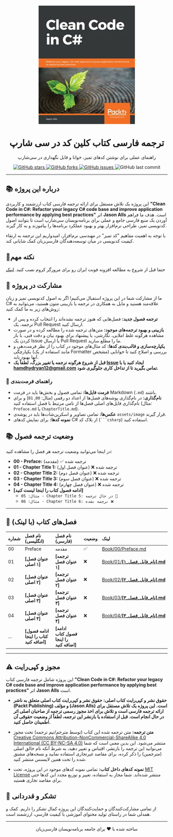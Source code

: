 <p align="center">
  <a href="https://github.com/hheydarian/clean-code-in-csharp-persian">
    <img src="assets/image/Cover.webp" alt="Clean Code in C# Book Cover" width="300"/>
  </a>
</p>

<h1 align="center">ترجمه فارسی کتاب کلین کد در سی شارپ</h1>

<p align="center">
  راهنمای عملی برای نوشتن کدهای تمیز، خوانا و قابل نگهداری در سی‌شارپ
</p>

<p align="center">
  <a href="https://github.com/hheydarian/clean-code-in-csharp-persian/stargazers">
    <img alt="GitHub stars" src="https://img.shields.io/github/stars/hheydarian/clean-code-in-csharp-persian?style=flat-square&color=yellow">
  </a>
  <a href="https://github.com/hheydarian/clean-code-in-csharp-persian/network/members">
    <img alt="GitHub forks" src="https://img.shields.io/github/forks/hheydarian/clean-code-in-csharp-persian?style=flat-square&color=blue">
  </a>
  <a href="https://github.com/hheydarian/clean-code-in-csharp-persian/issues">
    <img alt="GitHub issues" src="https://img.shields.io/github/issues/hheydarian/clean-code-in-csharp-persian?style=flat-square&color=red">
  </a>
  <img alt="GitHub last commit" src="https://img.shields.io/github/last-commit/hheydarian/clean-code-in-csharp-persian?style=flat-square&color=green">
</p>

---

## 📚 درباره این پروژه

این پروژه یک تلاش مستقل برای ارائه ترجمه فارسی کتاب ارزشمند و کاربردی **"Clean Code in C#: Refactor your legacy C# code base and improve application performance by applying best practices"** اثر **Jason Alls** است. هدف ما فراهم آوردن یک منبع فارسی جامع و عملی برای برنامه‌نویسان سی‌شارپ است تا بتوانند اصول کدنویسی تمیز، طراحی نرم‌افزار بهتر و بهبود عملکرد برنامه‌ها را بیاموزند و به کار گیرند.

با توجه به اهمیت مفاهیم "کد تمیز" در مهندسی نرم‌افزار، امیدواریم این ترجمه به ارتقاء کیفیت کدنویسی در میان توسعه‌دهندگان فارسی‌زبان کمک شایانی کند.

 ## 🔴نکته مهم
حتما قبل از شروع به مطالعه افزونه فونت ایران رو برای مرورگر کروم نصب کنید.
 [لینک](https://chromewebstore.google.com/detail/fontiran/edbchgkbejkdkdkpgenlaciegoidmjoh?utm_source=ext_app_menu)


## 🤝 مشارکت در پروژه

ما از مشارکت شما در این پروژه استقبال می‌کنیم! اگر به اصول کدنویسی تمیز و زبان C# علاقه‌مند هستید و مایل به همکاری در ترجمه یا بازبینی متون هستید، می‌توانید به روش‌های زیر به ما کمک کنید:

* **ترجمه فصول جدید:** فصل‌هایی که هنوز ترجمه نشده‌اند را انتخاب کرده و پس از ترجمه، یک Pull Request ارسال کنید.
* **بازبینی و بهبود ترجمه‌های موجود:** متن‌های ترجمه شده را مطالعه کرده و در صورت مشاهده هرگونه غلط املایی، نگارشی، یا پیشنهاد برای بهبود بیان و دقت فنی، با باز کردن یک Issue یا ارسال Pull Request ما را مطلع سازید.
* **یکپارچه‌سازی و قالب‌بندی کدها:** کد مثال‌های موجود در کتاب را از نظر فرمت‌دهی و یکپارچگی (مانند استفاده از یک Formatter مشخص) بررسی و اصلاح کنید تا خوانایی آنها بهبود یابد.
* **قبل از شروع هرگونه ترجمه یا تغییر بزرگ، لطفاً یک [Issue](https://github.com/hheydarian/csharp-12-in-a-nutshell-persian/issues) ایجاد کنید یا با [hamdhydryan12@gmail.com](mailto:hamdhydryan12@gmail.com) تماس بگیرید تا از تداخل کاری جلوگیری شود.**

### 📝 راهنمای فرمت‌بندی

* **فرمت فایل‌ها:** تمامی فصول و بخش‌ها باید در فرمت Markdown (`.md`) باشند.
* **نام‌گذاری:** در نام‌گذاری پوشه‌های فصل‌ها از اعداد دو رقمی (مثال: `00`, `01`) و برای نام‌گذاری فایل‌های اصلی فصل‌ها از نامی مرتبط با فصل استفاده کنید (مثال: `Preface.md` یا `ChapterTitle.md`).
* **عکس‌ها:** تمامی تصاویر و اسکرین‌شات‌ها باید در پوشه‌ی `assets/image` قرار گیرند.
* **نمونه کدها:** برای نمایش کدهای C# از بلاک کد (` ```csharp `) استفاده کنید.

## 📚 وضعیت ترجمه فصول

در اینجا می‌توانید وضعیت ترجمه هر فصل را مشاهده کنید:

* **00 - Preface:** ترجمه شده ✅ (مقدمه)
* **01 - Chapter Title 1:** ترجمه شده ❌ (عنوان فصل اول)
* **02 - Chapter Title 2:** ترجمه شده ❌ (عنوان فصل دوم)
* **03 - Chapter Title 3:** ترجمه شده ❌ (عنوان فصل سوم)
* **04 - Chapter Title 4:** ترجمه شده ❌ (عنوان فصل چهارم)
* **[ادامه فصول کتاب را اینجا لیست کنید]**
    * `مثال: 05 - Chapter Title 5: در حال ترجمه 🚧`
    * `مثال: 06 - Chapter Title 6: ترجمه نشده ❌`

---

## 🔗 فصل‌های کتاب (با لینک)

| شماره | نام فصل (انگلیسی)      | نام فصل (فارسی)          | وضعیت      | لینک                                                                                              |
| :--- | :--------------------- | :----------------------- | :--------- | :------------------------------------------------------------------------------------------------- |
| 00   | Preface                | مقدمه                   | ✅         | [Book/00/Preface.md](Book/00/Preface.md)                                                         |
| 01   | **[عنوان فصل ۱ اصلی]** | **[ترجمه عنوان فصل ۱]** | ❌         | [Book/01/**[نام_فایل_فصل_۱].md**](Book/01/**[نام_فایل_فصل_۱].md**)                                |
| 02   | **[عنوان فصل ۲ اصلی]** | **[ترجمه عنوان فصل ۲]** | ❌         | [Book/02/**[نام_فایل_فصل_۲].md**](Book/02/**[نام_فایل_فصل_۲].md**)                                |
| 03   | **[عنوان فصل ۳ اصلی]** | **[ترجمه عنوان فصل ۳]** | ❌         | [Book/03/**[نام_فایل_فصل_۳].md**](Book/03/**[نام_فایل_فصل_۳].md**)                                |
| 04   | **[عنوان فصل ۴ اصلی]** | **[ترجمه عنوان فصل ۴]** | ❌         | [Book/04/**[نام_فایل_فصل_۴].md**](Book/04/**[نام_فایل_فصل_۴].md**)                                |
| ...  | **[ادامه فصول کتاب را اینجا اضافه کنید]** | **[ادامه فصول کتاب را اینجا اضافه کنید]** |            |                                                                                                    |

---

## ⚠️ مجوز و کپی‌رایت

این پروژه شامل ترجمه فارسی کتاب **"Clean Code in C#: Refactor your legacy C# code base and improve application performance by applying best practices"** اثر **Jason Alls** است.

* **حقوق نشر و کپی‌رایت کتاب اصلی:**
    **حقوق نشر و کپی‌رایت کتاب اصلی متعلق به ناشر (Packt Publishing) و مؤلف (Jason Alls) است.**
    **این پروژه یک تلاش مستقل برای ارائه ترجمه فارسی است و **تلاش برای اخذ مجوز رسمی ترجمه از صاحبان اصلی اثر در حال انجام است.** قبل از استفاده یا بازنشر این ترجمه، لطفاً از وضعیت حقوقی آن اطمینان حاصل کنید.**

* **متن ترجمه:**
    متن ترجمه شده این کتاب (توسط مترجم/تیم ترجمه) تحت مجوز [Creative Commons Attribution-NonCommercial-ShareAlike 4.0 International (CC BY-NC-SA 4.0)](https://creativecommons.org/licenses/by-nc-sa/4.0/) منتشر می‌شود. این بدین معنی است که شما می‌توانید این ترجمه را بازنشر، اقتباس و تغییر دهید، به شرط آنکه نام خالق اصلی (مترجمین) را ذکر کرده، برای مقاصد غیرتجاری استفاده نمایید و نسخه‌های مشتق شده را تحت همین لایسنس منتشر کنید.

* **نمونه کدهای داخل کتاب:**
    تمامی نمونه کدهای موجود در این پروژه، تحت [MIT License](https://opensource.org/licenses/MIT) منتشر شده‌اند. شما مجاز به استفاده، تغییر و توزیع مجدد این کدها حتی برای مقاصد تجاری هستید.

## 🌟 تشکر و قدردانی

از تمامی مشارکت‌کنندگان و حمایت‌کنندگان این پروژه کمال تشکر را داریم. کمک و همدلی شما در راستای تولید محتوای آموزشی با کیفیت فارسی، ارزشمند است.

---

<p align="center">ساخته شده با ❤️ برای جامعه برنامه‌نویسان فارسی‌زبان</p>

